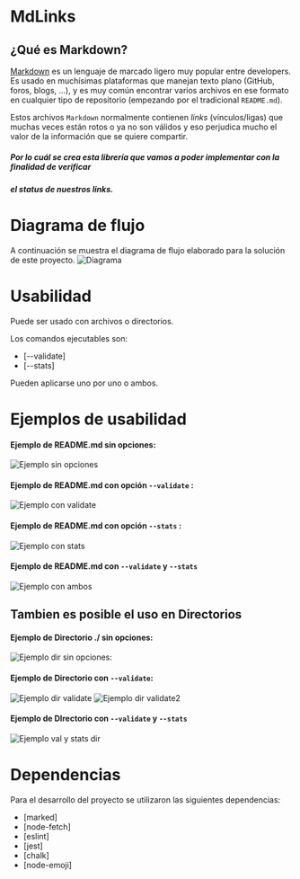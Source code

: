 # MdLinks

## ¿Qué es Markdown?

[Markdown](https://es.wikipedia.org/wiki/Markdown) es un lenguaje de marcado
ligero muy popular entre developers. Es usado en muchísimas plataformas que
manejan texto plano (GitHub, foros, blogs, ...), y es muy común
encontrar varios archivos en ese formato en cualquier tipo de repositorio
(empezando por el tradicional `README.md`).

Estos archivos `Markdown` normalmente contienen _links_ (vínculos/ligas) que
muchas veces están rotos o ya no son válidos y eso perjudica mucho el valor de
la información que se quiere compartir.

##### Por lo cuál se crea esta librería que vamos a poder implementar con la finalidad de verificar
##### el status de nuestros links.

# Diagrama de flujo

A continuación se muestra el diagrama de flujo elaborado para la solución de este proyecto.
![Diagrama](https://i.ibb.co/w6YRPpy/My-Diagrama.jpg)

# Usabilidad

Puede ser usado con archivos o directorios.

Los comandos ejecutables son:

- [--validate]
- [--stats]

Pueden aplicarse uno por uno o ambos.


# Ejemplos de usabilidad

#### Ejemplo de README.md sin opciones:

![Ejemplo sin opciones](https://i.ibb.co/rv6kHFm/CYMERA-20190831-190523.jpg)

#### Ejemplo de README.md con opción `--validate` :

![Ejemplo con validate](https://i.ibb.co/7QXZBJS/CYMERA-20190831-185640.jpg)

#### Ejemplo de README.md con opción `--stats` :

![Ejemplo con stats](https://i.ibb.co/vZqg7JV/CYMERA-20190831-185758.jpg)

#### Ejemplo de README.md con `--validate` y `--stats`

![Ejemplo con ambos](https://i.ibb.co/8j6GVNP/CYMERA-20190831-190339.jpg)

## Tambien es posible el uso en Directorios

#### Ejemplo de Directorio ./ sin opciones:

![Ejemplo dir sin opciones:](https://i.ibb.co/8bLrqK9/CYMERA-20190831-190256.jpg)

#### Ejemplo de Directorio con `--validate`:

![Ejemplo dir validate](https://i.ibb.co/bzwcZ9X/CYMERA-20190831-185946.jpg)
![Ejemplo dir validate2](https://i.ibb.co/K7KNdFf/CYMERA-20190831-190433.jpg)

#### Ejemplo de DIrectorio con `--validate` y `--stats`

![Ejemplo val y stats dir](https://i.ibb.co/5s7v8cS/CYMERA-20190831-190153.jpg)


# Dependencias

Para el desarrollo del proyecto se utilizaron las siguientes dependencias:

- [marked]
- [node-fetch]
- [eslint]
- [jest]
- [chalk]
- [node-emoji]


